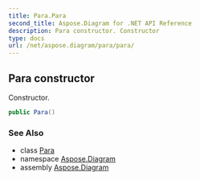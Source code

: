 ```yaml
---
title: Para.Para
second_title: Aspose.Diagram for .NET API Reference
description: Para constructor. Constructor
type: docs
url: /net/aspose.diagram/para/para/
---
```

## Para constructor

Constructor.

```csharp
public Para()
```

### See Also

* class [Para](../)
* namespace [Aspose.Diagram](../../para/)
* assembly [Aspose.Diagram](../../../)


